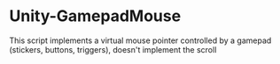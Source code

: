 # Unity-GamepadMouse
This script implements a virtual mouse pointer controlled by a gamepad (stickers, buttons, triggers), doesn't implement the scroll
